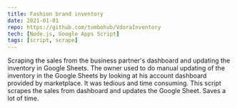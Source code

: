 ```yaml
---
title: Fashion brand inventory
date: 2021-01-01
repo: https://github.com/tombohub/VdoraInventory
tech: [Node.js, Google Apps Script]
tags: [script, scrape]
---
```

Scraping the sales from the business partner's dashboard and updating the inventory in Google Sheets. The owner used to do manual updating of the inventory in the Google Sheets by looking at his account dashboard provided by marketplace. It was tedious and time consuming. This script scrapes the sales from dashboard and updates the Google Sheet. Saves a lot of time.